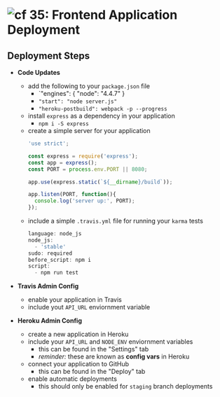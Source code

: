 ![cf](http://i.imgur.com/7v5ASc8.png) 35: Frontend Application Deployment
=====================================

## Deployment Steps
  * **Code Updates**
    * add the following to your `package.json` file
      * `"engines": { "node": "4.4.7" }
      * `"start": "node server.js"`
      * `"heroku-postbuild": webpack -p --progress`
    * install `express` as a dependency in your application
      * `npm i -S express`
    * create a simple server for your application
      ``` javascript
      'use strict';

      const express = require('express');
      const app = express();
      const PORT = process.env.PORT || 8080;

      app.use(express.static(`${__dirname}/build`));

      app.listen(PORT, function(){
        console.log('server up:', PORT);
      });
      ```
    * include a simple `.travis.yml` file for running your `karma` tests
      ``` javascript
      language: node_js
      node_js:
        - 'stable'
      sudo: required
      before_script: npm i
      script:
        - npm run test
      ```
  
  * **Travis Admin Config**
    * enable your application in Travis
    * include yout `API_URL` enviornment variable

  * **Heroku Admin Config**
    * create a new application in Heroku
    * include your `API_URL` and `NODE_ENV` enviornment variables
      * this can be found in the "Settings" tab
      * *reminder:* these are known as **config vars** in Heroku
    * connect your application to GitHub
      * this can be found in the "Deploy" tab
    * enable automatic deployments
      * this should only be enabled for `staging` branch deployments
